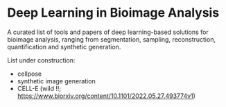 # Deep Learning in Bioimage Analysis
A curated list of tools and papers of deep learning-based solutions for bioimage analysis, ranging from segmentation, sampling, reconstruction, quantification and synthetic generation. 

List under construction: 
- cellpose
- synthetic image generation
- CELL-E (wild !!; https://www.biorxiv.org/content/10.1101/2022.05.27.493774v1)
